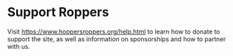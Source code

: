 # Support Roppers
Visit <https://www.hoppersroppers.org/help.html> to learn how to donate to support the site, as well as information on sponsorships and how to partner with us. 